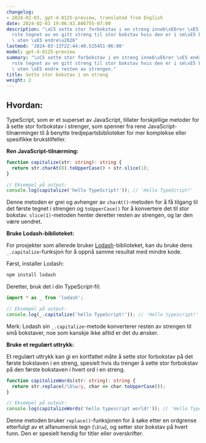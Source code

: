 ```yaml
---
changelog:
- 2024-02-03, gpt-4-0125-preview, translated from English
date: 2024-02-03 19:06:43.846755-07:00
description: "\xC5 sette stor forbokstav i en streng inneb\xE6rer \xE5 endre det f\xF8\
  rste tegnet av en gitt streng til stor bokstav hvis den er i sm\xE5 bokstaver, ofte\
  \ uten \xE5 endre\u2026"
lastmod: '2024-03-13T22:44:40.515451-06:00'
model: gpt-4-0125-preview
summary: "\xC5 sette stor forbokstav i en streng inneb\xE6rer \xE5 endre det f\xF8\
  rste tegnet av en gitt streng til stor bokstav hvis den er i sm\xE5 bokstaver, ofte\
  \ uten \xE5 endre resten av strengen."
title: Sette stor bokstav i en streng
weight: 2
---
```


## Hvordan:
TypeScript, som er et superset av JavaScript, tillater forskjellige metoder for å sette stor forbokstav i strenger, som spenner fra rene JavaScript-tilnærminger til å benytte tredjepartsbiblioteker for mer komplekse eller spesifikke brukstilfeller.

**Ren JavaScript-tilnærming:**

```typescript
function capitalize(str: string): string {
  return str.charAt(0).toUpperCase() + str.slice(1);
}

// Eksempel på output:
console.log(capitalize('hello TypeScript!')); // 'Hello TypeScript!'
```

Denne metoden er grei og avhenger av `charAt()`-metoden for å få tilgang til det første tegnet i strengen og `toUpperCase()` for å konvertere det til stor bokstav. `slice(1)`-metoden henter deretter resten av strengen, og lar den være uendret.

**Bruke Lodash-biblioteket:**

For prosjekter som allerede bruker [Lodash](https://lodash.com/)-biblioteket, kan du bruke dens `_.capitalize`-funksjon for å oppnå samme resultat med mindre kode.

Først, installer Lodash:

```bash
npm install lodash
```

Deretter, bruk det i din TypeScript-fil:

```typescript
import * as _ from 'lodash';

// Eksempel på output:
console.log(_.capitalize('hello TypeScript!')); // 'Hello typescript!'
```

Merk: Lodash sin `_.capitalize`-metode konverterer resten av strengen til små bokstaver, noe som kanskje ikke alltid er det du ønsker.

**Bruke et regulært uttrykk:**

Et regulært uttrykk kan gi en kortfattet måte å sette stor forbokstav på det første bokstaven i en streng, spesielt hvis du trenger å sette stor forbokstav på den første bokstaven i hvert ord i en streng.

```typescript
function capitalizeWords(str: string): string {
  return str.replace(/\b\w/g, char => char.toUpperCase());
}

// Eksempel på output:
console.log(capitalizeWords('hello typescript world!')); // 'Hello Typescript World!'
```

Denne metoden bruker `replace()`-funksjonen for å søke etter en ordgrense etterfulgt av et alfanumerisk tegn (`\b\w`), og setter stor bokstav på hvert funn. Den er spesielt hendig for titler eller overskrifter.
